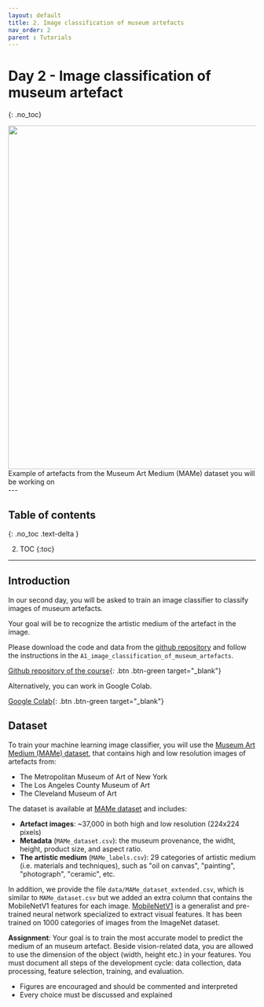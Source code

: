 ```yaml
---
layout: default
title: 2. Image classification of museum artefacts
nav_order: 2
parent : Tutorials
---
```


# Day 2 - Image classification of museum artefact
{: .no_toc}

<image src="https://production-media.paperswithcode.com/datasets/Screenshot_2021-02-01_at_15.22.19.png" style="width: 700px; display: block; margin-left: auto; margin-right: auto;"/>
<figcaption>Example of artefacts from the Museum Art Medium (MAMe) dataset you will be working on</a></figcaption>
---

## Table of contents
{: .no_toc .text-delta }

2. TOC
{:toc}

---


## Introduction

In our second day, you will be asked to train an image classifier to classify images of museum artefacts.

Your goal will be to recognize the artistic medium of the artefact in the image. 

Please download the code and data from the [github repository](https://github.com/aica-wavelab/aica-assignments) and follow the instructions in the `A1_image_classification_of_museum_artefacts`.

[Github repository of the course](https://github.com/aica-wavelab/aica-assignments){: .btn .btn-green
 target="_blank"}

Alternatively, you can work in Google Colab.

[Google Colab](https://colab.research.google.com/github/aica-wavelab/aica-assignments/blob/main/A2_image_classification_of_museum_artefacts/assignment_classification_museum_artefact.ipynb){: .btn .btn-green
 target="_blank"}

## Dataset

To train your machine learning image classifier, you will use the [Museum Art Medium (MAMe) dataset](https://hpai.bsc.es/MAMe-dataset/), that contains high and low resolution images of artefacts from:

- The Metropolitan Museum of Art of New York
- The Los Angeles County Museum of Art
- The Cleveland Museum of Art


The dataset is available at [MAMe dataset](https://hpai.bsc.es/MAMe-dataset/) and includes:

- **Artefact images**: ~37,000 in both high and low resolution (224x224 pixels)
- **Metadata** (`MAMe_dataset.csv`): the museum provenance, the widht, height, product size, and aspect ratio.
- **The artistic medium** (`MAMe_labels.csv`): 29 categories of artistic medium (i.e. materials and techniques), such as "oil on canvas", "painting", "photograph", "ceramic", etc.

In addition, we provide the file `data/MAMe_dataset_extended.csv`, which is similar to `MAMe_dataset.csv` but we added an extra column that contains the MobileNetV1 features for each image. [MobileNetV1](https://paperswithcode.com/method/mobilenetv1) is a generalist and pre-trained neural network specialized to extract visual features. It has been trained on 1000 categories of images from the ImageNet dataset. 

<div class="alert alert-info">

**Assignment**: Your goal is to train the most accurate model to predict the medium of an museum artefact. Beside vision-related data, you are allowed to use the dimension of the object (width, height etc.) in your features. You must document all steps of the development cycle: data collection, data processing, feature selection, training, and evaluation.
</div>

- Figures are encouraged and should be commented and interpreted
- Every choice must be discussed and explained

